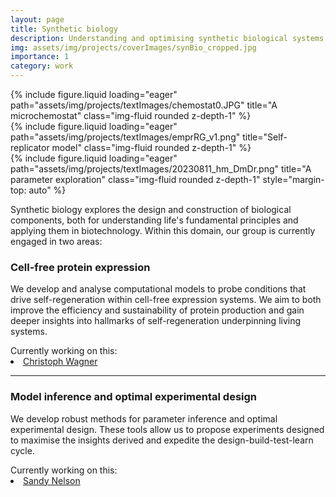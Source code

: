 ```yaml
---
layout: page
title: Synthetic biology
description: Understanding and optimising synthetic biological systems
img: assets/img/projects/coverImages/synBio_cropped.jpg
importance: 1
category: work
---
```


<div class="container">
  <div class="row">
    <div class="col-sm mt-3 mt-md-0">
        {% include figure.liquid loading="eager" path="assets/img/projects/textImages/chemostat0.JPG" title="A microchemostat" class="img-fluid rounded z-depth-1" %}
    </div>
    <div class="col-sm mt-3 mt-md-0">
        {% include figure.liquid loading="eager" path="assets/img/projects/textImages/emprRG_v1.png" title="Self-replicator model" class="img-fluid rounded z-depth-1" %}
    </div>
    <div class="col-sm mt-3 mt-md-0">
        {% include figure.liquid loading="eager" path="assets/img/projects/textImages/20230811_hm_DmDr.png" title="A parameter exploration" class="img-fluid rounded z-depth-1" style="margin-top: auto" %}
    </div>
  </div>
</div>

Synthetic biology explores the design and construction of biological components, both for understanding life's
fundamental principles and applying them in biotechnology. Within this domain, our group is currently engaged in two
areas:

### Cell-free protein expression

We develop and analyse computational models to probe conditions that drive self-regeneration within cell-free
expression systems. We aim to both improve the efficiency and sustainability of protein production and gain deeper
insights into hallmarks of self-regeneration underpinning living systems.

<div>
  <span> Currently working on this: </span>
  <li class="tab"><a href="/people/christophWagner/">Christoph Wagner</a></li>
</div>

---

### Model inference and optimal experimental design

We develop robust methods for parameter inference and optimal experimental design. These tools allow us to propose
experiments designed to maximise the insights derived and expedite the design-build-test-learn cycle.

<div>
  <span> Currently working on this: </span>
  <li class="tab"><a href="/people/sandyNelson/">Sandy Nelson</a></li>
</div>
